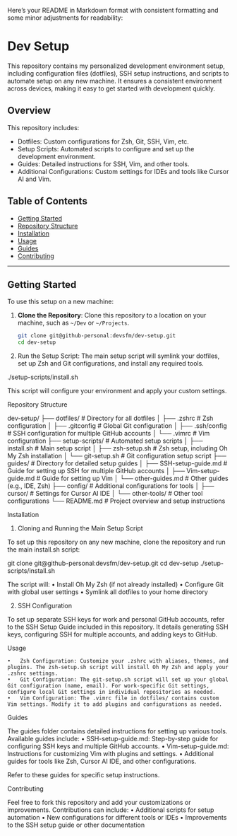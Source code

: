 Here’s your README in Markdown format with consistent formatting and some minor adjustments for readability:

# Dev Setup

This repository contains my personalized development environment setup, including configuration files (dotfiles), SSH setup instructions, and scripts to automate setup on any new machine. It ensures a consistent environment across devices, making it easy to get started with development quickly.

## Overview

This repository includes:
- Dotfiles: Custom configurations for Zsh, Git, SSH, Vim, etc.
- Setup Scripts: Automated scripts to configure and set up the development environment.
- Guides: Detailed instructions for SSH, Vim, and other tools.
- Additional Configurations: Custom settings for IDEs and tools like Cursor AI and Vim.

## Table of Contents

- [Getting Started](#getting-started)
- [Repository Structure](#repository-structure)
- [Installation](#installation)
- [Usage](#usage)
- [Guides](#guides)
- [Contributing](#contributing)

---

## Getting Started

To use this setup on a new machine:

1. **Clone the Repository**:
   Clone this repository to a location on your machine, such as `~/Dev` or `~/Projects`.

   ```bash
   git clone git@github-personal:devsfm/dev-setup.git
   cd dev-setup

2. Run the Setup Script:
The main setup script will symlink your dotfiles, set up Zsh and Git configurations, and install any required tools.

./setup-scripts/install.sh

This script will configure your environment and apply your custom settings.

Repository Structure

dev-setup/
├── dotfiles/                # Directory for all dotfiles
│   ├── .zshrc               # Zsh configuration
│   ├── .gitconfig           # Global Git configuration
│   ├── .ssh/config          # SSH configuration for multiple GitHub accounts
│   └── .vimrc               # Vim configuration
├── setup-scripts/           # Automated setup scripts
│   ├── install.sh           # Main setup script
│   ├── zsh-setup.sh         # Zsh setup, including Oh My Zsh installation
│   └── git-setup.sh         # Git configuration setup script
├── guides/                  # Directory for detailed setup guides
│   ├── SSH-setup-guide.md   # Guide for setting up SSH for multiple GitHub accounts
│   ├── Vim-setup-guide.md   # Guide for setting up Vim
│   └── other-guides.md      # Other guides (e.g., IDE, Zsh)
├── config/                  # Additional configurations for tools
│   ├── cursor/              # Settings for Cursor AI IDE
│   └── other-tools/         # Other tool configurations
└── README.md                # Project overview and setup instructions

Installation

1. Cloning and Running the Main Setup Script

To set up this repository on any new machine, clone the repository and run the main install.sh script:

git clone git@github-personal:devsfm/dev-setup.git
cd dev-setup
./setup-scripts/install.sh

The script will:
	•	Install Oh My Zsh (if not already installed)
	•	Configure Git with global user settings
	•	Symlink all dotfiles to your home directory

2. SSH Configuration

To set up separate SSH keys for work and personal GitHub accounts, refer to the SSH Setup Guide included in this repository. It details generating SSH keys, configuring SSH for multiple accounts, and adding keys to GitHub.

Usage

	•	Zsh Configuration: Customize your .zshrc with aliases, themes, and plugins. The zsh-setup.sh script will install Oh My Zsh and apply your .zshrc settings.
	•	Git Configuration: The git-setup.sh script will set up your global Git configuration (name, email). For work-specific Git settings, configure local Git settings in individual repositories as needed.
	•	Vim Configuration: The .vimrc file in dotfiles/ contains custom Vim settings. Modify it to add plugins and configurations as needed.

Guides

The guides folder contains detailed instructions for setting up various tools. Available guides include:
	•	SSH-setup-guide.md: Step-by-step guide for configuring SSH keys and multiple GitHub accounts.
	•	Vim-setup-guide.md: Instructions for customizing Vim with plugins and settings.
	•	Additional guides for tools like Zsh, Cursor AI IDE, and other configurations.

Refer to these guides for specific setup instructions.

Contributing

Feel free to fork this repository and add your customizations or improvements. Contributions can include:
	•	Additional scripts for setup automation
	•	New configurations for different tools or IDEs
	•	Improvements to the SSH setup guide or other documentation

